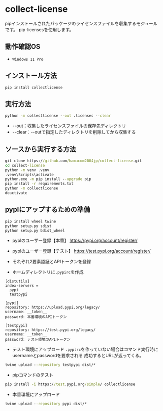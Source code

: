 # collect-license

pipインストールされたパッケージのライセンスファイルを収集するモジュールです。
pip-licensesを使用します。

## 動作確認OS

- `Windows 11 Pro`

## インストール方法

``` cmd or bash
pip install collectlicense
```

## 実行方法

``` cmd or bash
python -m collectlicense --out .licenses --clear
```
- --out：収集したライセンスファイルの保存先ディレクトリ
- --clear：--outで指定したディレクトリを削除してから収集する


## ソースから実行する方法

``` cmd or bash
git clone https://github.com/hamacom2004jp/collect-license.git
cd collect-license
python -m venv .venv
.venv\Scripts\activate
python.exe -m pip install --upgrade pip
pip install -r requirements.txt
python -m collectlicense
deactivate
```

## pyplにアップするための準備

``` cmd or bash
pip install wheel twine
python setup.py sdist
python setup.py bdist_wheel
```

- pyplのユーザー登録【本番】
  https://pypi.org/account/register/

- pyplのユーザー登録【テスト】
  https://test.pypi.org/account/register/

- それぞれ2要素認証とAPIトークンを登録

- ホームディレクトリに```.pypirc```を作成
``` .pypirc
[distutils]
index-servers =
  pypi
  testpypi

[pypi]
repository: https://upload.pypi.org/legacy/
username: __token__
password: 本番環境のAPIトークン

[testpypi]
repository: https://test.pypi.org/legacy/
username: __token__
password: テスト環境のAPIトークン
```

- テスト環境にアップロード
  ```.pyplrc```を作っていない場合はコマンド実行時にusernameとpasswordを要求される
  成功するとURLが返ってくる。
``` cmd or bash
twine upload --repository testpypi dist/*
```
- pipコマンドのテスト
``` cmd or bash
pip install -i https://test.pypi.org/simple/ collectlicense
```

- 本番環境にアップロード
``` cmd or bash
twine upload --repository pypi dist/*
```
